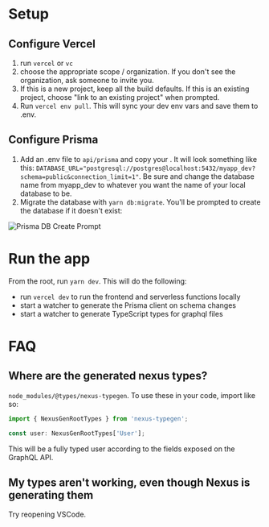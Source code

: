 # Setup

## Configure Vercel

1. run `vercel` or `vc`
1. choose the appropriate scope / organization. If you don't see the organization, ask someone to invite you.
1. If this is a new project, keep all the build defaults. If this is an existing project, choose "link to an existing project" when prompted.
1. Run `vercel env pull`. This will sync your dev env vars and save them to .env.

## Configure Prisma

1. Add an .env file to `api/prisma` and copy your . It will look something like this: `DATABASE_URL="postgresql://postgres@localhost:5432/myapp_dev?schema=public&connection_limit=1"`. Be sure and change the database name from myapp_dev to whatever you want the name of your local database to be.
1. Migrate the database with `yarn db:migrate`. You'll be prompted to create the database if it doesn't exist:

![Prisma DB Create Prompt](https://user-images.githubusercontent.com/14339/88480536-7e1fb180-cf24-11ea-85c9-9bed43c9dfe4.png)

# Run the app

From the root, run `yarn dev`. This will do the following:

- run `vercel dev` to run the frontend and serverless functions locally
- start a watcher to generate the Prisma client on schema changes
- start a watcher to generate TypeScript types for graphql files

# FAQ

## Where are the generated nexus types?

`node_modules/@types/nexus-typegen`. To use these in your code, import like so:

```ts
import { NexusGenRootTypes } from 'nexus-typegen';

const user: NexusGenRootTypes['User'];
```

This will be a fully typed user according to the fields exposed on the GraphQL API.

## My types aren't working, even though Nexus is generating them

Try reopening VSCode.
